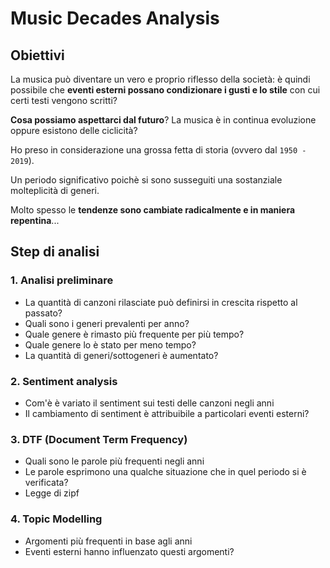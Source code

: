 # Music Decades Analysis

## Obiettivi

La musica può diventare un vero e proprio riflesso della società: è quindi possibile che **eventi esterni possano condizionare i gusti e lo stile** con cui certi testi vengono scritti?

**Cosa possiamo aspettarci dal futuro**? La musica è in continua evoluzione oppure esistono delle ciclicità?

Ho preso in considerazione una grossa fetta di storia (ovvero dal `1950 - 2019`).

Un periodo significativo poichè si sono susseguiti una sostanziale molteplicità di generi. 

Molto spesso le **tendenze sono cambiate radicalmente e in maniera repentina**...

## Step di analisi

### 1. Analisi preliminare
* La quantità di canzoni rilasciate può definirsi in crescita rispetto al passato?
* Quali sono i generi prevalenti per anno?
* Quale genere è rimasto più frequente per più tempo?
* Quale genere lo è stato per meno tempo?
* La quantità di generi/sottogeneri è aumentato?

### 2. Sentiment analysis
* Com'è è variato il sentiment sui testi delle canzoni negli anni
* Il cambiamento di sentiment è attribuibile a particolari eventi esterni?

### 3. DTF (Document Term Frequency)
* Quali sono le parole più frequenti negli anni
* Le parole esprimono una qualche situazione che in quel periodo si è verificata?
* Legge di zipf

### 4. Topic Modelling
* Argomenti più frequenti in base agli anni
* Eventi esterni hanno influenzato questi argomenti?